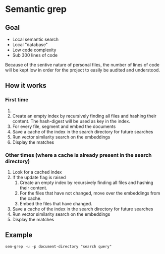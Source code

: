 # Semantic grep

## Goal

- Local semantic search
- Local "database"
- Low code complexity
- Sub 300 lines of code

Because of the sentive nature of personal files, the number of lines of code will be kept low in order for the project to easily be audited and understood.

## How it works

### First time
1. 
2. Create an empty index by recursively finding all files and hashing their content. The hash-digest will be used as key in the index.
3. For every file, segment and embed the documents
4. Save a cache of the index in the search directory for future searches
5. Run vector similarity search on the embeddings
6. Display the matches

### Other times (where a cache is already present in the search directory)

1. Look for a cached index
2. If the update flag is raised
	1. Create an empty index by recursively finding all files and hashing their content.
	2. For the files that have not changed, move over the embeddings from the cache.
	3. Embed the files that have changed.
3. Save a cache of the index in the search directory for future searches
4. Run vector similarity search on the embeddings
5. Display the matches

## Example

`sem-grep -u -p document-directory "search query"`
